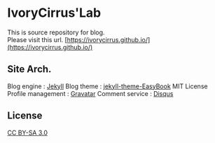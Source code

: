 # IvoryCirrus'Lab

This is source repository for blog.<br>
Please visit this url. [https://ivorycirrus.github.io/](https://ivorycirrus.github.io/)

## Site Arch.
Blog engine : [Jekyll](https://jekyllrb.com/)
Blog theme : [jekyll-theme-EasyBook](http://laobubu.net/donate.html) MIT License
Profile management : [Gravatar](https://ko.gravatar.com/)
Comment service : [Disqus](https://disqus.com/)

## License

[CC BY-SA 3.0](https://creativecommons.org/licenses/by-sa/3.0/)
